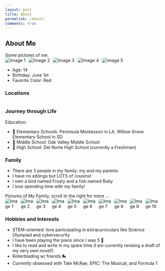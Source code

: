 ```yaml
---
layout: post
title: About
permalink: /about/
comments: true
---
```


## About Me

<comment>
Some pictures of me:
</comment>
<div class="image-gallery">
  <img src="{{site.baseurl}}/images/Pics/me_and_beach.jpg" alt="Image 1">
  <img src="{{site.baseurl}}/images/Pics/me_and_cat.jpg" alt="Image 2">
  <img src="{{site.baseurl}}/images/Pics/me_at_convention.jpg" alt="Image 3">
  <img src="{{site.baseurl}}/images/Pics/me_in_india.jpg" alt="Image 4">
  <img src="{{site.baseurl}}/images/Pics/me_watermelon.jpg" alt="Image 5">
</div>

- Age: 14
- Birthday: June 1st
- Favorite Color: Red

### Locations

<style>
    /* Style looks pretty compact, 
       - grid-container and grid-item are referenced the code 
    */
    .grid-container {
        display: grid;
        grid-template-columns: repeat(auto-fill, minmax(150px, 1fr)); /* Dynamic columns */
        gap: 10px;
    }
    .grid-item {
        text-align: center;
    }
    .grid-item img {
        width: 100%;
        height: 100px; /* Fixed height for uniformity */
        object-fit: contain; /* Ensure the image fits within the fixed height */
    }
    .grid-item p {
        margin: 5px 0; /* Add some margin for spacing */
    }

    .image-gallery {
        display: flex;
        flex-wrap: nowrap;
        overflow-x: auto;
        gap: 10px;
        }

    .image-gallery img {
        max-height: 150px;
        object-fit: cover;
        border-radius: 5px;
    }
</style>

<!-- This grid_container class is used by CSS styling and the id is used by JavaScript connection -->
<div class="grid-container" id="grid_container">
    <!-- content will be added here by JavaScript -->
</div>

<script>
    // 1. Make a connection to the HTML container defined in the HTML div
    var container = document.getElementById("grid_container"); // This container connects to the HTML div

    // 2. Define a JavaScript object for our http source and our data rows for the Living in the World grid
    var http_source = "https://upload.wikimedia.org/wikipedia/commons/";
    var living_in_the_world = [
        {"flag": "0/01/Flag_of_California.svg", "greeting": "born in Los Angeles", "description": "California - forever"},
        {"flag": "4/41/Flag_of_India.svg", "greeting": "nationality: Indian", "description": "India 🇮🇳"}
    ];

    // 3a. Consider how to update style count for size of container
    // The grid-template-columns has been defined as dynamic with auto-fill and minmax

    // 3b. Build grid items inside of our container for each row of data
    for (const location of living_in_the_world) {
        // Create a "div" with "class grid-item" for each row
        var gridItem = document.createElement("div");
        gridItem.className = "grid-item";  // This class name connects the gridItem to the CSS style elements
        // Add "img" HTML tag for the flag
        var img = document.createElement("img");
        img.src = http_source + location.flag; // concatenate the source and flag
        img.alt = location.flag + " Flag"; // add alt text for accessibility

        // Add "p" HTML tag for the description
        var description = document.createElement("p");
        description.textContent = location.description; // extract the description

        // Add "p" HTML tag for the greeting
        var greeting = document.createElement("p");
        greeting.textContent = location.greeting;  // extract the greeting

        // Append img and p HTML tags to the grid item DIV
        gridItem.appendChild(img);
        gridItem.appendChild(description);
        gridItem.appendChild(greeting);

        // Append the grid item DIV to the container DIV
        container.appendChild(gridItem);
    }
</script>

### Journey through Life

Education:

- 🏫 Elementary Schools: Peninsula Montessori in LA, Willow Grove Elementary School in SD
- 🏫 Middle School: Oak Valley Middle School
- 🏫 High School: Del Norte High School (currently a Freshman)

### Family

- There are 3 people in my family: my and my parents
- I have no siblings but LOTS of cousins!
- I own a bird named Frosty and a fish named Ruby
- I love spending time with my family!


<comment>
Pictures of My Family, scroll to the right for more ...
</comment>
<div class="image-gallery">
  <img src="{{site.baseurl}}/images/about/missionary.jpg" alt="Image 1">
  <img src="{{site.baseurl}}/images/about/john_tamara.jpg" alt="Image 2">
  <img src="{{site.baseurl}}/images/about/tamara_fam.jpg" alt="Image 3">
  <img src="{{site.baseurl}}/images/about/surf.jpg" alt="Image 4">
  <img src="{{site.baseurl}}/images/about/john_lora.jpg" alt="Image 5">
  <img src="{{site.baseurl}}/images/about/lora_fam.jpg" alt="Image 6">
  <img src="{{site.baseurl}}/images/about/lora_fam2.jpg" alt="Image 7">
  <img src="{{site.baseurl}}/images/about/pj_party.jpg" alt="Image 8">
  <img src="{{site.baseurl}}/images/about/trent_family.png" alt="Image 9">
  <img src="{{site.baseurl}}/images/about/claire.jpg" alt="Image 10">
  <img src="{{site.baseurl}}/images/about/grandkids.jpg" alt="Image 11">
  <img src="{{site.baseurl}}/images/about/farm.jpg" alt="Image 12">
</div>

### Hobbies and Interests

- STEM-oriented: love participating in extracurriculars like Science Olympiad and cybersecurity
- I have been playing the piano since I was 5 🎹
- I like to read and write in my spare time (I am currently revising a draft of my very own novel!)
- Rollerblading w/ friends 🛼
- Currently obsessed with Tate McRae, EPIC: The Musical, and Formula 1


